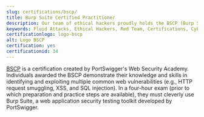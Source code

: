 ```yaml
---
slug: certifications/bscp/
title: Burp Suite Certified Practitioner
description: Our team of ethical hackers proudly holds the BSCP (Burp Suite Certified Practitioner) certification, among many others.
keywords: Fluid Attacks, Ethical Hackers, Red Team, Certifications, Cybersecurity, Pentesters, Whitehat Hackers, BSCP
certificationlogo: logo-bscp
alt: Logo BSCP
certification: yes
certificationid: 34
---
```


[BSCP](https://portswigger.net/web-security/certification)
is a certification created by PortSwigger's Web Security Academy.
Individuals awarded the BSCP demonstrate their knowledge and skills
in identifying and exploiting multiple common web vulnerabilities
(e.g., HTTP request smuggling, XSS, and SQL injection).
In a four-hour exam
(prior to which preparation and practice steps are available),
they must cleverly use Burp Suite,
a web application security testing toolkit developed by PortSwigger.
